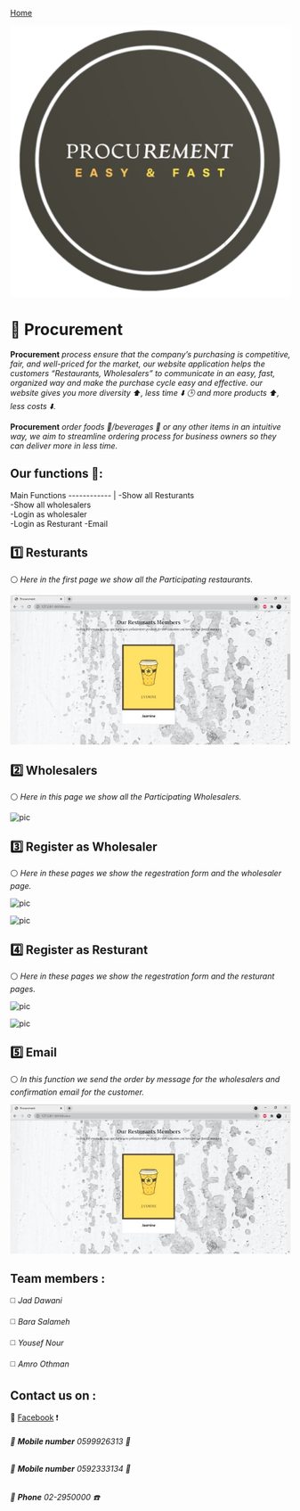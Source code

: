 
[Home](http://localhost:8000/home)


![logo](https://github.com/BaraSalameh/spacetoon/blob/master/presentation/copy_665921193%20(1).png)

# :triangular_flag_on_post: Procurement
**Procurement** *process ensure that the company’s purchasing is competitive, fair, and well-priced for the market, our website application helps the customers “Restaurants, Wholesalers” to communicate in an easy, fast, organized way and make the purchase cycle easy and effective. our website gives you more diversity  :arrow_up:, less time :arrow_down: :clock3: and more products :arrow_up:, less costs :arrow_down:.*


**Procurement** *order foods :fries:/beverages :tropical_drink: or any other items in an intuitive way, we aim to streamline ordering process for business owners so they can deliver more in less time.*


## Our functions  :pushpin:: 
Main Functions 
------------ | 
-Show all Resturants     
-Show all wholesalers    	
-Login as wholesaler     
-Login as Resturant
-Email




##  1️⃣  Resturants 
:white_circle: *Here in the first page we show all the Participating restaurants.*

![pic](https://github.com/BaraSalameh/spacetoon/blob/master/presentation/Capture.jpg)


## 2️⃣ Wholesalers
:white_circle: *Here in this page we show all the Participating Wholesalers.*


![pic](https://media.discordapp.net/attachments/850048894804033586/851399203934699540/all_wholesalers.JPG?width=550&height=406)



## 3️⃣ Register as Wholesaler
:white_circle: *Here in these pages we show the regestration form and the wholesaler page.*


![pic](https://media.discordapp.net/attachments/848121180749824010/851393081797378098/registration.JPG?width=596&height=406)

![pic](https://media.discordapp.net/attachments/850048894804033586/851399220912979969/wholesalerEdit.JPG?width=762&height=406)




## 4️⃣ Register as Resturant
:white_circle: *Here in these pages we show the regestration form and the resturant pages.*


![pic](https://media.discordapp.net/attachments/848121180749824010/851393081797378098/registration.JPG?width=596&height=406)


![pic](https://media.discordapp.net/attachments/848121180749824010/851391458136555560/category_page.JPG?width=832&height=406)



## 5️⃣ Email
:white_circle: *In this function we send the order by message for the wholesalers and confirmation email for the customer.*



![pic](https://github.com/BaraSalameh/spacetoon/blob/master/presentation/Capture.jpg)






## Team members :
◻️ *Jad Dawani* 

◻️ *Bara Salameh*

◻️ *Yousef Nour*

◻️ *Amro Othman*


## Contact us on :
:small_red_triangle_down: [Facebook](https://www.facebook.com/Procurement-100456978939190) :heavy_exclamation_mark:
###### :small_red_triangle_down: **Mobile number** 0599926313 :iphone:

###### :small_red_triangle_down: **Mobile number** 0592333134 :iphone:
###### :small_red_triangle_down: **Phone**       02-2950000    :telephone:
